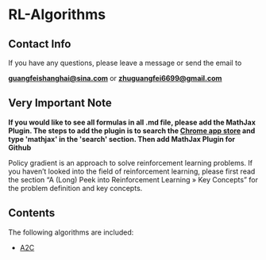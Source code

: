 # RL-Algorithms

## Contact Info
If you have any questions, please leave a message or send the email to 

**guangfeishanghai@sina.com** or **zhuguangfei6699@gmail.com**

## Very Important Note

**If you would like to see all formulas in all .md file, please add the MathJax Plugin. The steps to add the plugin is to search the [Chrome app store](https://chrome.google.com/webstore/category/extensions) and type 'mathjax' in the 'search' section. Then add MathJax Plugin for Github**

Policy gradient is an approach to solve reinforcement learning problems. If you haven’t looked into the field of reinforcement learning, please first read the section “A (Long) Peek into Reinforcement Learning » Key Concepts” for the problem definition and key concepts.

## Contents

The following algorithms are included:

- [A2C](https://github.com/colin-zgf/RL-Algorithms/blob/master/A2C.md)
